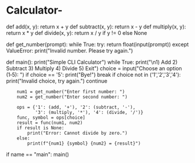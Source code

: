 # Calculator-
def add(x, y): return x + y
def subtract(x, y): return x - y
def multiply(x, y): return x * y
def divide(x, y):
    return x / y if y != 0 else None

def get_number(prompt):
    while True:
        try:
            return float(input(prompt))
        except ValueError:
            print("Invalid number. Please try again.")

def main():
    print("Simple CLI Calculator")
    while True:
        print("\n1) Add  2) Subtract  3) Multiply  4) Divide  5) Exit")
        choice = input("Choose an option (1‑5): ")
        if choice == '5':
            print("Bye!")
            break
        if choice not in ('1','2','3','4'):
            print("Invalid choice, try again.")
            continue

        num1 = get_number("Enter first number: ")
        num2 = get_number("Enter second number: ")

        ops = {'1': (add, '+'), '2': (subtract, '-'),
               '3': (multiply, '*'), '4': (divide, '/')}
        func, symbol = ops[choice]
        result = func(num1, num2)
        if result is None:
            print("Error: Cannot divide by zero.")
        else:
            print(f"{num1} {symbol} {num2} = {result}")

if name == "main":
    main()
